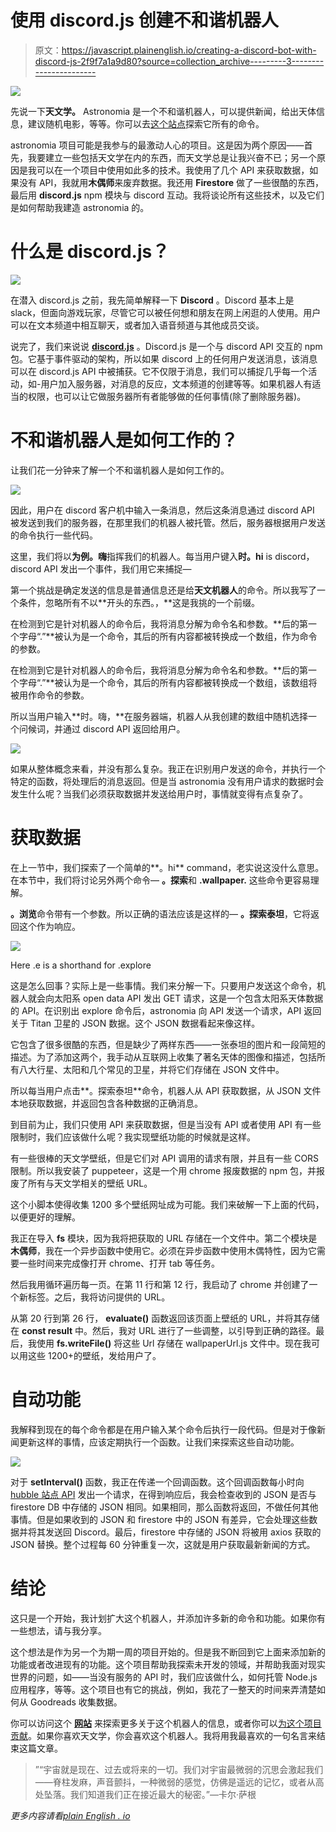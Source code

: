 # 使用 discord.js 创建不和谐机器人

> 原文：<https://javascript.plainenglish.io/creating-a-discord-bot-with-discord-js-2f9f7a1a9d80?source=collection_archive---------3----------------------->

![](img/a74aaa815a94f30baa7cc7a58a8999a5.png)

先说一下**天文学。** Astronomia 是一个不和谐机器人，可以提供新闻，给出天体信息，建议随机电影，等等。你可以去[这个站点](https://ayushman-git.github.io/astronomia-site/)探索它所有的命令。

astronomia 项目可能是我参与的最激动人心的项目。这是因为两个原因——首先，我要建立一些包括天文学在内的东西，而天文学总是让我兴奋不已；另一个原因是我可以在一个项目中使用如此多的技术。我使用了几个 API 来获取数据，如果没有 API，我就用**木偶师**来废弃数据。我还用 **Firestore** 做了一些很酷的东西，最后用 **discord.js** npm 模块与 discord 互动。我将谈论所有这些技术，以及它们是如何帮助我建造 astronomia 的。

# 什么是 discord.js？

![](img/ec2cd4562c71055d62165723483b9928.png)

在潜入 discord.js 之前，我先简单解释一下 **Discord** 。Discord 基本上是 slack，但面向游戏玩家，尽管它可以被任何想和朋友在网上闲逛的人使用。用户可以在文本频道中相互聊天，或者加入语音频道与其他成员交谈。

说完了，我们来说说 [**discord.js**](https://discord.js.org/#/) 。Discord.js 是一个与 discord API 交互的 npm 包。它基于事件驱动的架构，所以如果 discord 上的任何用户发送消息，该消息可以在 discord.js API 中被捕获。它不仅限于消息，我们可以捕捉几乎每一个活动，如-用户加入服务器，对消息的反应，文本频道的创建等等。如果机器人有适当的权限，也可以让它做服务器所有者能够做的任何事情(除了删除服务器)。

# 不和谐机器人是如何工作的？

让我们花一分钟来了解一个不和谐机器人是如何工作的。

![](img/972239a61c5e58fbbc2c758d32083e93.png)

因此，用户在 discord 客户机中输入一条消息，然后这条消息通过 discord API 被发送到我们的服务器，在那里我们的机器人被托管。然后，服务器根据用户发送的命令执行一些代码。

这里，我们将以**为例。嗨**指挥我们的机器人。每当用户键入**时。hi** is discord，discord API 发出一个事件，我们用它来捕捉—

第一个挑战是确定发送的信息是普通信息还是给**天文机器人**的命令。所以我写了一个条件，忽略所有不以**开头的东西。，**这是我挑的一个前缀。

在检测到它是针对机器人的命令后，我将消息分解为命令名和参数。**后的第一个字母“.”**被认为是一个命令，其后的所有内容都被转换成一个数组，作为命令的参数。

在检测到它是针对机器人的命令后，我将消息分解为命令名和参数。**后的第一个字母“.”**被认为是一个命令，其后的所有内容都被转换成一个数组，该数组将被用作命令的参数。

所以当用户输入**时。嗨，**在服务器端，机器人从我创建的数组中随机选择一个问候词，并通过 discord API 返回给用户。

![](img/e0c58b98c8f75fa5eafe1caefff3fde4.png)

如果从整体概念来看，并没有那么复杂。我正在识别用户发送的命令，并执行一个特定的函数，将处理后的消息返回。但是当 astronomia 没有用户请求的数据时会发生什么呢？当我们必须获取数据并发送给用户时，事情就变得有点复杂了。

# 获取数据

在上一节中，我们探索了一个简单的**。hi** command，老实说这没什么意思。在本节中，我们将讨论另外两个命令— **。探索**和 **.wallpaper.** 这些命令更容易理解。

**。浏览**命令带有一个参数。所以正确的语法应该是这样的— **。探索泰坦**，它将返回这个作为响应。

![](img/721adbc1a9253f847b1129f35ec56cbf.png)

Here .e is a shorthand for .explore

这是怎么回事？实际上是一些事情。我们来分解一下。只要用户发送这个命令，机器人就会向太阳系 open data API 发出 GET 请求，这是一个包含太阳系天体数据的 API。在识别出 explore 命令后，astronomia 向 API 发送一个请求，API 返回关于 Titan 卫星的 JSON 数据。这个 JSON 数据看起来像这样。

它包含了很多很酷的东西，但是缺少了两样东西——一张泰坦的图片和一段简短的描述。为了添加这两个，我手动从互联网上收集了著名天体的图像和描述，包括所有八大行星、太阳和几个常见的卫星，并将它们存储在 JSON 文件中。

所以每当用户点击**。探索泰坦**命令，机器人从 API 获取数据，从 JSON 文件本地获取数据，并返回包含各种数据的正确消息。

到目前为止，我们只使用 API 来获取数据，但是当没有 API 或者使用 API 有一些限制时，我们应该做什么呢？我实现壁纸功能的时候就是这样。

有一些很棒的天文学壁纸，但是它们对 API 调用的请求有限，并且有一些 CORS 限制。所以我安装了 puppeteer，这是一个用 chrome 报废数据的 npm 包，并报废了所有与天文学相关的壁纸 URL。

这个小脚本使得收集 1200 多个壁纸网址成为可能。我们来破解一下上面的代码，以便更好的理解。

我正在导入 **fs** 模块，因为我将把获取的 URL 存储在一个文件中。第二个模块是**木偶师**，我在一个异步函数中使用它。必须在异步函数中使用木偶特性，因为它需要一些时间来完成像打开 chrome、打开 tab 等任务。

然后我用循环遍历每一页。在第 11 行和第 12 行，我启动了 chrome 并创建了一个新标签。之后，我将访问提供的 URL。

从第 20 行到第 26 行， **evaluate()** 函数返回该页面上壁纸的 URL，并将其存储在 **const result** 中。然后，我对 URL 进行了一些调整，以引导到正确的路径。最后，我使用 **fs.writeFile()** 将这些 Url 存储在 wallpaperUrl.js 文件中。现在我可以用这些 1200+的壁纸，发给用户了。

# 自动功能

我解释到现在的每个命令都是在用户输入某个命令后执行一段代码。但是对于像新闻更新这样的事情，应该定期执行一个函数。让我们来探索这些自动功能。

![](img/2abcc27a206a024cbcba6fbd1e02e73b.png)

对于 **setInterval()** 函数，我正在传递一个回调函数。这个回调函数每小时向 [hubble 站点 API](http://hubblesite.org/api/documentation) 发出一个请求，在得到响应后，我会检查收到的 JSON 是否与 firestore DB 中存储的 JSON 相同。如果相同，那么函数将返回，不做任何其他事情。但是如果收到的 JSON 和 firestore 中的 JSON 有差异，它会处理这些数据并将其发送回 Discord。最后，firestore 中存储的 JSON 将被用 axios 获取的 JSON 替换。整个过程每 60 分钟重复一次，这就是用户获取最新新闻的方式。

# 结论

这只是一个开始，我计划扩大这个机器人，并添加许多新的命令和功能。如果你有一些想法，请与我分享。

这个想法是作为另一个为期一周的项目开始的。但是我不断回到它上面来添加新的功能或者改进现有的功能。这个项目帮助我探索未开发的领域，并帮助我面对现实世界的问题，如——当没有服务的 API 时，我们应该做什么，如何托管 Node.js 应用程序，等等。这个项目也有它的挑战，例如，我花了一整天的时间来弄清楚如何从 Goodreads 收集数据。

你可以访问这个 [**网站**](https://ayushman-git.github.io/astronomia-site/) 来探索更多关于这个机器人的信息，或者你可以[为这个项目贡献](https://github.com/ayushman-git/astronomia-bot)。如果你喜欢天文学，你会喜欢这个机器人。我将用我最喜欢的一句名言来结束这篇文章。

> ”“宇宙就是现在、过去或将来的一切。我们对宇宙最微弱的沉思会激起我们——脊柱发麻，声音颤抖，一种微弱的感觉，仿佛是遥远的记忆，或者从高处坠落。我们知道我们正在接近最大的秘密。”—卡尔·萨根

*更多内容请看*[*plain English . io*](http://plainenglish.io/)
